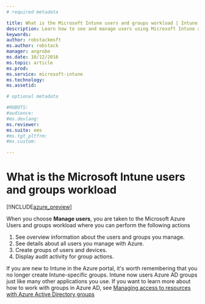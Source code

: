 ```yaml
---
# required metadata

title: What is the Microsoft Intune users and groups workload | Intune Azure preview | Microsoft Docs
description: Learn how to see and manage users using Microsoft Intune and Azure.
keywords:
author: robstackmsftms.author: robstack
manager: angrobe
ms.date: 10/12/2016
ms.topic: article
ms.prod:
ms.service: microsoft-intune
ms.technology:
ms.assetid: 

# optional metadata

#ROBOTS:
#audience:
#ms.devlang:
ms.reviewer: 
ms.suite: ems
#ms.tgt_pltfrm:
#ms.custom:

---
```


# What is the Microsoft Intune users and groups workload


[!INCLUDE[azure_preview](../includes/azure_preview.md)]

When you choose **Manage users**, you are taken to the Microsoft Azure Users and groups workload where you can perform the following actions

1. See overview information about the users and groups you manage.
2. See details about all users you manage with Azure.
3. Create groups of users and devices.
4. Display audit activity for group actions.

If you are new to Intune in the Azure portal, it's worth remembering that you no longer create Intune-specific groups. Intune now users Azure AD groups just like many other applications you use.
If you want to learn more about how to work with groups in Azure AD, see [Managing access to resources with Azure Active Directory groups](https://docs.microsoft.com/en-us/azure/active-directory/active-directory-manage-groups)